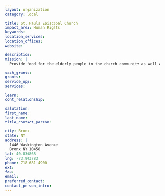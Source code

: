 ```yaml
---
layout: organization
category: local

title: St. Pauls Episcopal Church
impact_area: Human Rights
keywords: 
location_services: 
location_offices: 
website: 

description: 
mission: |
  Provide food for the elderly people in the church community as well as shut-in elderly.

cash_grants: 
grants: 
service_opp: 
services: 

learn: 
cont_relationship: 

salutation: 
first_name: 
last_name: 
title_contact_person: 

city: Bronx
state: NY
address: |
  1446 Washington Avenue  
  Bronx NY 10458
lat: 40.836868
lng: -73.903783
phone: 718-681-4900
ext: 
fax: 
email: 
preferred_contact: 
contact_person_intro: 
---
```

